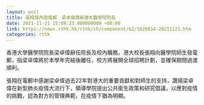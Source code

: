 ```yaml
---
layout: post
title: 張翔發內部電郵　梁卓偉請辭港大醫學院院長
date: 2021-11-21 15:09:23.000000000 +08:00
link: https://news.rthk.hk/rthk/ch/component/k2/1620814-20211121.htm
categories: rthk
---
```


香港大學醫學院院長梁卓偉辭任院長及校內職務。港大校長張翔向醫學院師生發電郵，指梁卓偉將於本學年完結後離任，校方將展開全球招聘計劃，並確保期間過渡順利。

張翔在電郵中感謝梁卓偉過去22年對港大的重要貢獻和對師生的支持，讚揚梁卓偉在新型肺炎疫情大流行下，領導學院提出公共衛生政策和研究倡議，以應對疫情的挑戰，認為對方的管理典範，在疫情下猶為明顯。
